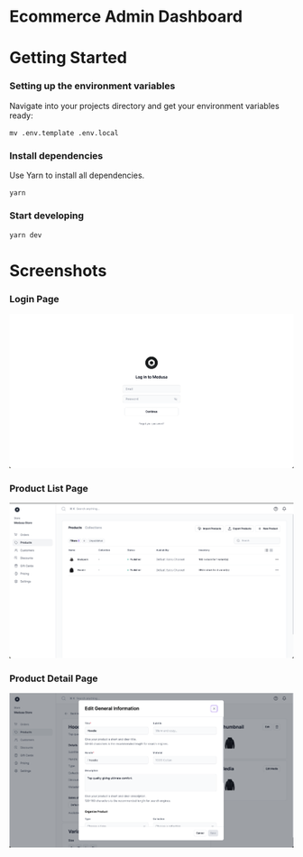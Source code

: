 # Ecommerce Admin Dashboard
# Getting Started

### Setting up the environment variables

Navigate into your projects directory and get your environment variables ready:

```shell
mv .env.template .env.local
```

### Install dependencies

Use Yarn to install all dependencies.

```shell
yarn
```

### Start developing

```shell
yarn dev
```

# Screenshots

### Login Page
![Login](public/login.png)
### Product List Page
![Product List Page](public/product-list.png)
### Product Detail Page
![Product Detail Page](public/product-detail.png)
